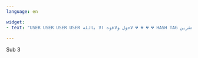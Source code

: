 ```yaml
---
language: en

widget:
- text: "USER USER USER USER لاحول ولاقوه الا بالله 💔 💔 💔 💔 HASH TAG متي يصدر قرار العشرين ! ! ! ! ! !"
 
---
```


Sub 3